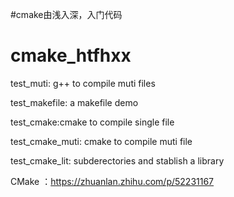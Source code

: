 #cmake由浅入深，入门代码

# cmake_htfhxx

test_muti: g++ to compile muti files

test_makefile: a makefile demo

test_cmake:cmake to compile single file

test_cmake_muti: cmake to compile muti file

test_cmake_lit: subderectories  and stablish a library

CMake ：https://zhuanlan.zhihu.com/p/52231167

